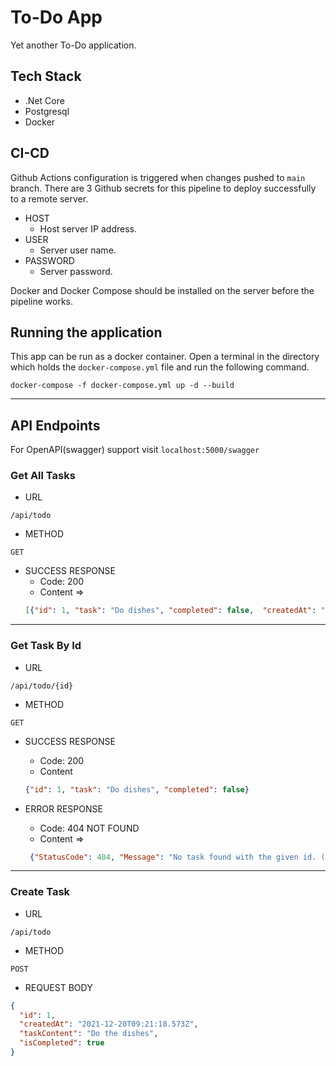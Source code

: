 # To-Do App
Yet another To-Do application. 

## Tech Stack

* .Net Core
* Postgresql
* Docker

## CI-CD

Github Actions configuration is triggered when changes pushed to ```main``` branch. There are 3 Github secrets for this pipeline to deploy successfully to a remote server.

- HOST
    * Host server IP address.
- USER
    * Server user name.
- PASSWORD
    * Server password.

Docker and Docker Compose should be installed on the server before the pipeline works.    

## Running the application
This app can be run as a docker container. Open a terminal in the directory which holds the ```docker-compose.yml``` file and run the following command.

```
docker-compose -f docker-compose.yml up -d --build
```
<hr>

## API Endpoints

For OpenAPI(swagger) support visit  ```localhost:5000/swagger```

### Get All Tasks

- URL
```
/api/todo
```
- METHOD
```
GET
```
- SUCCESS RESPONSE
    * Code: 200
    * Content =>  
    ```json
    [{"id": 1, "task": "Do dishes", "completed": false,  "createdAt": "2021-12-18T...}, ...] 
    ```


<hr>

### Get Task By Id

- URL
```
/api/todo/{id}
```
- METHOD
```
GET
```
- SUCCESS RESPONSE
    * Code: 200
    * Content 
    ```json
    {"id": 1, "task": "Do dishes", "completed": false} 
    ```


- ERROR RESPONSE
    * Code: 404 NOT FOUND
    * Content =>
    ```json
     {"StatusCode": 404, "Message": "No task found with the given id. (Parameter toDoItem')" 
     ```


<hr>

### Create Task

- URL
```
/api/todo
```
- METHOD
```
POST
```
- REQUEST BODY

```json
{
  "id": 1,
  "createdAt": "2021-12-20T09:21:18.573Z",
  "taskContent": "Do the dishes",
  "isCompleted": true
}
```

